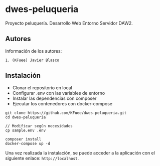 # **dwes-peluqueria**

Proyecto peluquería. Desarrollo Web Entorno Servidor DAW2.

## **Autores**

Información de los autores:

    1. (KFuee) Javier Blasco

## **Instalación**

- Clonar el repositorio en local
- Configurar .env con las variables de entorno
- Instalar las dependencias con composer
- Ejecutar los contenedores con docker-compose

```shell
git clone https://github.com/KFuee/dwes-peluqueria.git
cd dwes-peluqueria

// Modificar según necesidades
cp sample.env .env

composer install
docker-compose up -d
```

Una vez realizada la instalación, se puede acceder a la aplicación con el siguiente enlace: `http://localhost`.
